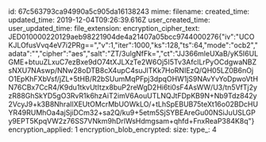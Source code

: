 id: 67c563793ca94990a5c905da16138243
mime: 
filename: 
created_time: 
updated_time: 2019-12-04T09:26:39.616Z
user_created_time: 
user_updated_time: 
file_extension: 
encryption_cipher_text: JED010000220129aeb98221904de4a21407a05bcc9744000276{"iv":"UCOKJLOfusVvq4eV7i2PRg==","v":1,"iter":1000,"ks":128,"ts":64,"mode":"ocb2","adata":"","cipher":"aes","salt":"ZT/3ulgNfFk=","ct":"JJ366mleUXaB/yK5I6ULGME+btuuZLxuC7ezBxe9dO74tXJLXzTe2W6Oj5I5Tv3AfclLrPyOCdgwaNBZsNXU7NAswp/NNw28oDTB8cX4upC4suJlTKk7HoRNIEzQ/QH05LZ0B6nOjO1EpKhFXbVsf/jZL+5tHB/R2bSUumMqPFpj3dpqOHW1jS9NAvYvYoDpwoVtHN76CBx7CcR4/K9du1tkvUtItzx8buP2reWgD2Hi6ti0sF4AsWW/U3/tn5VfTj2yzR88GhSkYD5gO3RvR1k6hzAiT2imV6AouUTLNQJtFDpKB9N+Nb9Tdz842y2VcyJ9+k3B8NhraIlXEUtOMcrMbUOWkLO/+tLhSpEBUB75teXt16o02BDcHUYR49RUMhOa4ajSjiDCm32+sa2Q/ku9+5etm5SjSYBEAreGu00NSiJuUSLGPy9EPT5KpqVW2z76SS7VNkm9hDrlWsHdmgsam+qhfd+FnxReaP384K8q"}
encryption_applied: 1
encryption_blob_encrypted: 
size: 
type_: 4